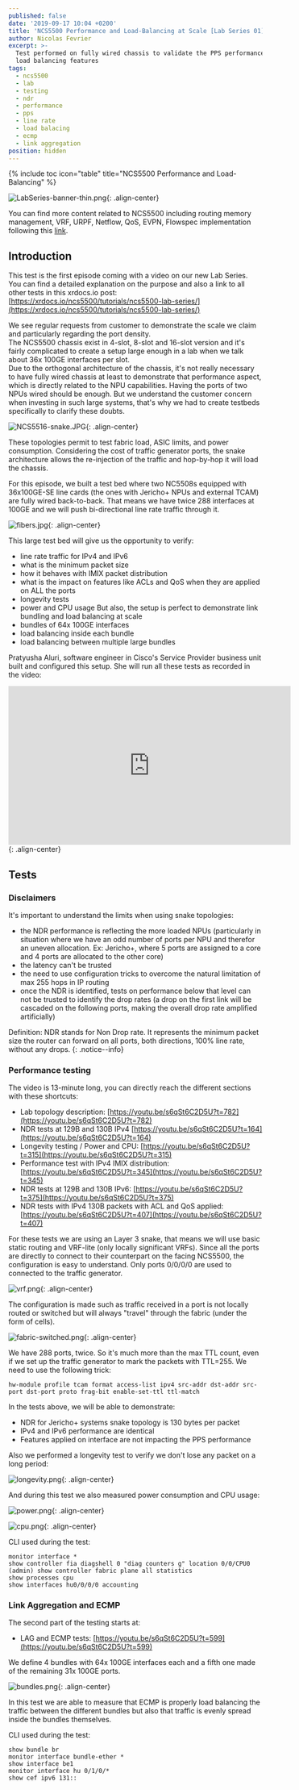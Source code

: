 ```yaml
---
published: false
date: '2019-09-17 10:04 +0200'
title: 'NCS5500 Performance and Load-Balancing at Scale [Lab Series 01]'
author: Nicolas Fevrier
excerpt: >-
  Test performed on fully wired chassis to validate the PPS performance and the
  load balancing features
tags:
  - ncs5500
  - lab
  - testing
  - ndr
  - performance
  - pps
  - line rate
  - load balacing
  - ecmp
  - link aggregation
position: hidden
---
```

{% include toc icon="table" title="NCS5500 Performance and Load-Balancing" %} 

![LabSeries-banner-thin.png]({{site.baseurl}}/images/LabSeries-banner-thin.png){: .align-center}

You can find more content related to NCS5500 including routing memory management, VRF, URPF, Netflow, QoS, EVPN, Flowspec implementation following this [link](https://xrdocs.io/ncs5500/tutorials/).

## Introduction

This test is the first episode coming with a video on our new Lab Series.  
You can find a detailed explanation on the purpose and also a link to all other tests in this xrdocs.io post:  [https://xrdocs.io/ncs5500/tutorials/ncs5500-lab-series/](https://xrdocs.io/ncs5500/tutorials/ncs5500-lab-series/)  

We see regular requests from customer to demonstrate the scale we claim and particularly regarding the port density.  
The NCS5500 chassis exist in 4-slot, 8-slot and 16-slot version and it's fairly complicated to create a setup large enough in a lab when we talk about 36x 100GE interfaces per slot.  
Due to the orthogonal architecture of the chassis, it's not really necessary to have fully wired chassis at least to demonstrate that performance aspect, which is directly related to the NPU capabilities. Having the ports of two NPUs wired should be enough. But we understand the customer concern when investing in such large systems, that's why we had to create testbeds specifically to clarify these doubts.

![NCS5516-snake.JPG]({{site.baseurl}}/images/NCS5516-snake.JPG){: .align-center}

These topologies permit to test fabric load, ASIC limits, and power consumption. Considering the cost of traffic generator ports, the snake architecture allows the re-injection of the traffic and hop-by-hop it will load the chassis.

For this episode, we built a test bed where two NC5508s equipped with 36x100GE-SE line cards (the ones with Jericho+ NPUs and external TCAM) are fully wired back-to-back. That means we have twice 288 interfaces at 100GE and we will push bi-directional line rate traffic through it.  

![fibers.jpg]({{site.baseurl}}/images/fibers.jpg){: .align-center}

This large test bed will give us the opportunity to verify:
- line rate traffic for IPv4 and IPv6
- what is the minimum packet size
- how it behaves with IMIX packet distribution
- what is the impact on features like ACLs and QoS when they are applied on ALL the ports
- longevity tests
- power and CPU usage
But also, the setup is perfect to demonstrate link bundling and load balancing at scale
- bundles of 64x 100GE interfaces
- load balancing inside each bundle
- load balancing between multiple large bundles

Pratyusha Aluri, software engineer in Cisco's Service Provider business unit built and configured this setup. She will run all these tests as recorded in the video:

<iframe type="text/html" width="560" height="315" src="https://www.youtube.com/embed/s6qSt6C2D5U?autoplay=1" frameborder="0" allow="autoplay" ></iframe>{: .align-center}

## Tests

### Disclaimers

It's important to understand the limits when using snake topologies:  
- the NDR performance is reflecting the more loaded NPUs (particularly in situation where we have an odd number of ports per NPU and therefor an uneven allocation. Ex: Jericho+, where 5 ports are assigned to a core and 4 ports are allocated to the other core)
- the latency can't be trusted
- the need to use configuration tricks to overcome the natural limitation of max 255 hops in IP routing
- once the NDR is identified, tests on performance below that level can not be trusted to identify the drop rates (a drop on the first link will be cascaded on the following ports, making the overall drop rate amplified artificially)

Definition: NDR stands for Non Drop rate. It represents the minimum packet size the router can forward on all ports, both directions, 100% line rate, without any drops.
{: .notice--info}

### Performance testing

The video is 13-minute long, you can directly reach the different sections with these shortcuts:  
- Lab topology description: [https://youtu.be/s6qSt6C2D5U?t=782](https://youtu.be/s6qSt6C2D5U?t=782)  
- NDR tests at 129B and 130B IPv4 [https://youtu.be/s6qSt6C2D5U?t=164](https://youtu.be/s6qSt6C2D5U?t=164) 
- Longevity testing / Power and CPU: [https://youtu.be/s6qSt6C2D5U?t=315](https://youtu.be/s6qSt6C2D5U?t=315)
- Performance test with IPv4 IMIX distribution: [https://youtu.be/s6qSt6C2D5U?t=345](https://youtu.be/s6qSt6C2D5U?t=345)
- NDR tests at 129B and 130B IPv6: [https://youtu.be/s6qSt6C2D5U?t=375](https://youtu.be/s6qSt6C2D5U?t=375)
- NDR tests with IPv4 130B packets with ACL and QoS applied: [https://youtu.be/s6qSt6C2D5U?t=407](https://youtu.be/s6qSt6C2D5U?t=407)

For these tests we are using an Layer 3 snake, that means we will use basic static routing and VRF-lite (only locally significant VRFs). Since all the ports are directly to connect to their counterpart on the facing NCS5500, the configuration is easy to understand. Only ports 0/0/0/0 are used to connected to the traffic generator.  

![vrf.png]({{site.baseurl}}/images/vrf.png){: .align-center}

The configuration is made such as traffic received in a port is not locally routed or switched but will always "travel" through the fabric (under the form of cells).

![fabric-switched.png]({{site.baseurl}}/images/fabric-switched.png){: .align-center}

We have 288 ports, twice. So it's much more than the max TTL count, even if we set up the traffic generator to mark the packets with TTL=255. We need to use the following trick:

<div class="highlighter-rouge">
<pre class="highlight">
<code>hw-module profile tcam format access-list ipv4 src-addr dst-addr src-port dst-port proto frag-bit enable-set-ttl ttl-match</code>
</pre>
</div>

In the tests above, we will be able to demonstrate:
- NDR for Jericho+ systems snake topology is 130 bytes per packet
- IPv4 and IPv6 performance are identical
- Features applied on interface are not impacting the PPS performance

Also we performed a longevity test to verify we don't lose any packet on a long period:

![longevity.png]({{site.baseurl}}/images/longevity.png){: .align-center}

And during this test we also measured power consumption and CPU usage:

![power.png]({{site.baseurl}}/images/power.png){: .align-center}

![cpu.png]({{site.baseurl}}/images/cpu.png){: .align-center}

CLI used during the test:

<div class="highlighter-rouge">
<pre class="highlight">
<code>monitor interface *
show controller fia diagshell 0 "diag counters g" location 0/0/CPU0
(admin) show controller fabric plane all statistics
show processes cpu
show interfaces hu0/0/0/0 accounting</code>
</pre>
</div>

### Link Aggregation and ECMP

The second part of the testing starts at:
- LAG and ECMP tests: [https://youtu.be/s6qSt6C2D5U?t=599](https://youtu.be/s6qSt6C2D5U?t=599)

We define 4 bundles with 64x 100GE interfaces each and a fifth one made of the remaining 31x 100GE ports.  

![bundles.png]({{site.baseurl}}/images/bundles.png){: .align-center}

In this test we are able to measure that ECMP is properly load balancing the traffic between the different bundles but also that traffic is evenly spread inside the bundles themselves.

CLI used during the test:

<div class="highlighter-rouge">
<pre class="highlight">
<code>show bundle br
monitor interface bundle-ether *
show interface be1
monitor interface hu 0/1/0/*
show cef ipv6 131::</code>
</pre>
</div>
